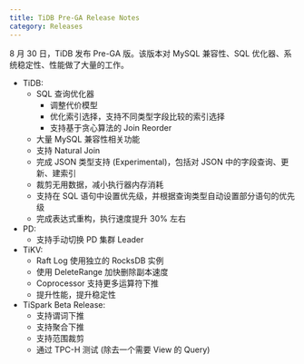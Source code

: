 ```yaml
---
title: TiDB Pre-GA Release Notes
category: Releases
---
```

8 月 30 日，TiDB 发布 Pre-GA 版。该版本对 MySQL 兼容性、SQL 优化器、系统稳定性、性能做了大量的工作。
+ TiDB:
    - SQL 查询优化器
        - 调整代价模型
        - 优化索引选择，支持不同类型字段比较的索引选择
        - 支持基于贪心算法的 Join Reorder
    - 大量 MySQL 兼容性相关功能
    - 支持 Natural Join
    - 完成 JSON 类型支持 (Experimental)，包括对 JSON 中的字段查询、更新、建索引
    - 裁剪无用数据，减小执行器内存消耗
    - 支持在 SQL 语句中设置优先级，并根据查询类型自动设置部分语句的优先级
    - 完成表达式重构，执行速度提升 30% 左右 
+ PD:
    - 支持手动切换 PD 集群 Leader
+ TiKV:
    - Raft Log 使用独立的 RocksDB 实例
    - 使用 DeleteRange 加快删除副本速度
    - Coprocessor 支持更多运算符下推
    - 提升性能，提升稳定性
+ TiSpark Beta Release:
    - 支持谓词下推
    - 支持聚合下推
    - 支持范围裁剪
    - 通过 TPC-H 测试 (除去一个需要 View 的 Query)
